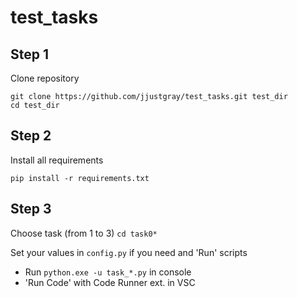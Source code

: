 # test_tasks

## Step 1
Clone repository
```
git clone https://github.com/jjustgray/test_tasks.git test_dir
cd test_dir
```

## Step 2
Install all requirements
```
pip install -r requirements.txt
```

## Step 3
Choose task (from 1 to 3)
``` cd task0* ```

Set your values in ```config.py``` 
if you need and 'Run' scripts

- Run ```python.exe -u task_*.py``` in console
- 'Run Code' with Code Runner ext. in VSC
